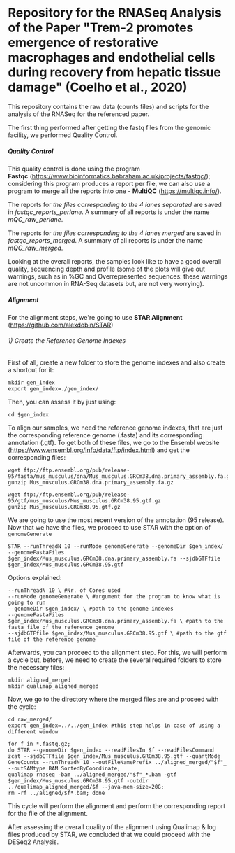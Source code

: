 # Repository for the RNASeq Analysis of the Paper "Trem-2 promotes emergence of restorative macrophages and endothelial cells during recovery from hepatic tissue damage" (Coelho et al., 2020)

This repository contains the raw data (counts files) and scripts for the analysis of the RNASeq for the referenced paper.

The first thing performed after getting the fastq files from the genomic facility, we performed Quality Control.

##### Quality Control

This quality control is done using the program **Fastqc** (https://www.bioinformatics.babraham.ac.uk/projects/fastqc/); considering this program produces a report per file, we can also use a program to merge all the reports into one - **MultiQC** (https://multiqc.info/).

The reports for *the files corresponding to the 4 lanes separated* are saved in *fastqc_reports_perlane*. A summary of all reports is under the name *mQC_raw_perlane*.

The reports for *the files corresponding to the 4 lanes merged* are saved in *fastqc_reports_merged*. A summary of all reports is under the name *mQC_raw_merged*.

Looking at the overall reports, the samples look like to have a good overall quality, sequencing depth and profile (some of the plots will give out warnings, such as in %GC and Overrepresented sequences: these warnings are not uncommon in RNA-Seq datasets but, are not very worrying).

##### Alignment

For the alignment steps, we're going to use **STAR Alignment** (https://github.com/alexdobin/STAR)

###### 1) Create the Reference Genome Indexes

First of all, create a new folder to store the genome indexes and also create a shortcut for it:

```
mkdir gen_index
export gen_index=./gen_index/
```

Then, you can assess it by just using:

```
cd $gen_index
```

To align our samples, we need the reference genome indexes, that are just the corresponding reference genome (.fasta) and its corresponding annotation (.gtf). To get both of these files, we go to the Ensembl website (https://www.ensembl.org/info/data/ftp/index.html) and get the corresponding files:

```
wget ftp://ftp.ensembl.org/pub/release-95/fasta/mus_musculus/dna/Mus_musculus.GRCm38.dna.primary_assembly.fa.gz
gunzip Mus_musculus.GRCm38.dna.primary_assembly.fa.gz

wget ftp://ftp.ensembl.org/pub/release-95/gtf/mus_musculus/Mus_musculus.GRCm38.95.gtf.gz
gunzip Mus_musculus.GRCm38.95.gtf.gz
```

We are going to use the most recent version of the annotation (95 release). Now that we have the files, we proceed to use STAR with the option of  `genomeGenerate`

```
STAR --runThreadN 10 --runMode genomeGenerate --genomeDir $gen_index/ --genomeFastaFiles $gen_index/Mus_musculus.GRCm38.dna.primary_assembly.fa --sjdbGTFfile $gen_index/Mus_musculus.GRCm38.95.gtf 

```

Options explained:

```
--runThreadN 10 \ #Nr. of Cores used
--runMode genomeGenerate \ #argument for the program to know what is going to run
--genomeDir $gen_index/ \ #path to the genome indexes
--genomeFastaFiles $gen_index/Mus_musculus.GRCm38.dna.primary_assembly.fa \ #path to the fasta file of the reference genome
--sjdbGTFfile $gen_index/Mus_musculus.GRCm38.95.gtf \ #path to the gtf file of the reference genome
```

Afterwards, you can proceed to the alignment step. For this, we will perform a cycle but, before, we need to create the several required folders to store the necessary files:

```
mkdir aligned_merged
mkdir qualimap_aligned_merged

```

Now, we go to the directory where the merged files are and proceed with the cycle:

```
cd raw_merged/
export gen_index=../../gen_index #this step helps in case of using a different window
```

```
for f in *.fastq.gz;
do STAR --genomeDir $gen_index --readFilesIn $f --readFilesCommand zcat --sjdbGTFfile $gen_index/Mus_musculus.GRCm38.95.gtf --quantMode GeneCounts --runThreadN 10 --outFileNamePrefix ../aligned_merged/"$f"_ --outSAMtype BAM SortedByCoordinate;
qualimap rnaseq -bam ../aligned_merged/"$f"_*.bam -gtf $gen_index/Mus_musculus.GRCm38.95.gtf -outdir ../qualimap_aligned_merged/$f --java-mem-size=20G;
rm -rf ../aligned/$f*.bam; done
```

This cycle will perform the alignment and perform the corresponding report for the file of the alignment.

After assessing the overall quality of the alignment using Qualimap & log files produced by STAR, we concluded that we could proceed with the DESeq2 Analysis.
